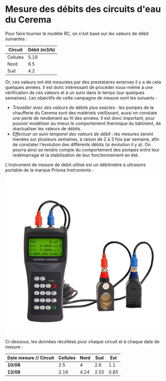 # Mesure des débits des circuits d'eau du Cerema 

Pour faire tourner le modèle RC, on s'est basé sur les valeurs de débit suivantes : 

Circuit | Débit (m3/h)  
--|--
Cellules | 5.19
Nord | 6.5
Sud | 4.2 

Or, ces valeurs ont été mesurées par des prestataires externes il y a de cela quelques années. Il est donc intéressant de procéder nous-même à une vérification de ces valeurs 
et à un suivi dans le temps (sur quelques semaines). Les objectifs de cette campagne de mesure sont les suivants :

* *Travailler avec des valeurs de débits plus exactes* : les pompes de la chaufferie du Cerema sont des matériels vieillissant, aussi on constate une perte de rendement au fil 
des années. Il est donc important, pour pouvoir modéliser au mieux le comportement thermique du bâtiment, de réactualiser les valeurs de débits. 
* *Effectuer un suivi temporel des valeurs de débit* : les mesures seront menées sur plusieurs semaines, à raison de 2 à 3 fois par semaine, afin de constater l'évolution des
différents débits (si évolution il y a). On pourra ainsi se rendre compte du comportement des pompes entre leur redémarrage et la stabilisation de leur fonctionnement en été. 

L'instrument de mesure de débit utilisé est un débitmètre à ultrasons portable de la marque Prisma Instruments : 

![débitmètre Prisma](prisma.jpg)

Ci-dessous, les données récoltées pour chaque circuit et à chaque date de mesure :

Date mesure // Circuit | Cellules | Nord | Sud | Est
 --|--|--|--|--
 **10/08** | 2.5 | 4 | 2.6 | 1.1
 **13/08** | 2.16 | 4.24 | 2.55 | 0.85 


